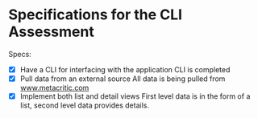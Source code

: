 # Specifications for the CLI Assessment

Specs:
- [x] Have a CLI for interfacing with the application
  CLI is completed
- [X] Pull data from an external source
  All data is being pulled from www.metacritic.com
- [X] Implement both list and detail views
  First level data is in the form of a list, second level data provides details.
